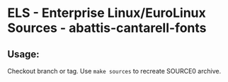 # ELS - Enterprise Linux/EuroLinux Sources - abattis-cantarell-fonts
 
## Usage:
  Checkout branch or tag. Use `make sources` to recreate  SOURCE0 archive.

